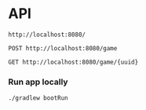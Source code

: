 # API 

`http://localhost:8080/`

`POST http://localhost:8080/game`

`GET http://localhost:8080/game/{uuid}`   

### Run app locally

`./gradlew bootRun`